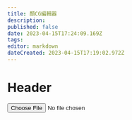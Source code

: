 ```yaml
---
title: 顏CG編輯器
description: 
published: false
date: 2023-04-15T17:24:09.169Z
tags: 
editor: markdown
dateCreated: 2023-04-15T17:19:02.972Z
---
```


# Header

<input type="file" id="fileInput">
<canvas id="canvas"></canvas>
<!--canvas id="canvas2"></canvas-->

<!--script src="app.js"></script-->